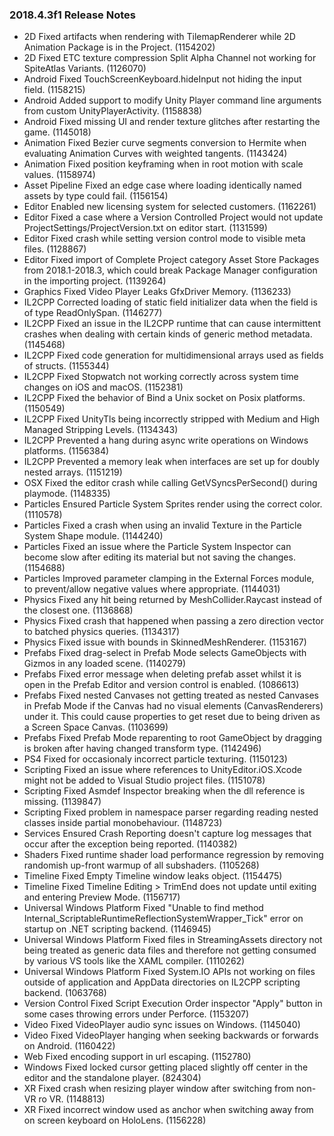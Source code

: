 ### 2018.4.3f1 Release Notes

*   2D Fixed artifacts when rendering with TilemapRenderer while 2D Animation Package is in the Project. (1154202)
*   2D Fixed ETC texture compression Split Alpha Channel not working for SpiteAtlas Variants. (1126070)
*   Android Fixed TouchScreenKeyboard.hideInput not hiding the input field. (1158215)
*   Android Added support to modify Unity Player command line arguments from custom UnityPlayerActivity. (1158838)
*   Android Fixed missing UI and render texture glitches after restarting the game. (1145018)
*   Animation Fixed Bezier curve segments conversion to Hermite when evaluating Animation Curves with weighted tangents. (1143424)
*   Animation Fixed position keyframing when in root motion with scale values. (1158974)
*   Asset Pipeline Fixed an edge case where loading identically named assets by type could fail. (1156154)
*   Editor Enabled new licensing system for selected customers. (1162261)
*   Editor Fixed a case where a Version Controlled Project would not update ProjectSettings/ProjectVersion.txt on editor start. (1131599)
*   Editor Fixed crash while setting version control mode to visible meta files. (1128867)
*   Editor Fixed import of Complete Project category Asset Store Packages from 2018.1-2018.3, which could break Package Manager configuration in the importing project. (1139264)
*   Graphics Fixed Video Player Leaks GfxDriver Memory. (1136233)
*   IL2CPP Corrected loading of static field initializer data when the field is of type ReadOnlySpan. (1146277)
*   IL2CPP Fixed an issue in the IL2CPP runtime that can cause intermittent crashes when dealing with certain kinds of generic method metadata. (1145468)
*   IL2CPP Fixed code generation for multidimensional arrays used as fields of structs. (1155344)
*   IL2CPP Fixed Stopwatch not working correctly across system time changes on iOS and macOS. (1152381)
*   IL2CPP Fixed the behavior of Bind a Unix socket on Posix platforms. (1150549)
*   IL2CPP Fixed UnityTls being incorrectly stripped with Medium and High Managed Stripping Levels. (1134343)
*   IL2CPP Prevented a hang during async write operations on Windows platforms. (1156384)
*   IL2CPP Prevented a memory leak when interfaces are set up for doubly nested arrays. (1151219)
*   OSX Fixed the editor crash while calling GetVSyncsPerSecond() during playmode. (1148335)
*   Particles Ensured Particle System Sprites render using the correct color. (1110578)
*   Particles Fixed a crash when using an invalid Texture in the Particle System Shape module. (1144240)
*   Particles Fixed an issue where the Particle System Inspector can become slow after editing its material but not saving the changes. (1154688)
*   Particles Improved parameter clamping in the External Forces module, to prevent/allow negative values where appropriate. (1144031)
*   Physics Fixed any hit being returned by MeshCollider.Raycast instead of the closest one. (1136868)
*   Physics Fixed crash that happened when passing a zero direction vector to batched physics queries. (1134317)
*   Physics Fixed issue with bounds in SkinnedMeshRenderer. (1153167)
*   Prefabs Fixed drag-select in Prefab Mode selects GameObjects with Gizmos in any loaded scene. (1140279)
*   Prefabs Fixed error message when deleting prefab asset whilst it is open in the Prefab Editor and version control is enabled. (1086613)
*   Prefabs Fixed nested Canvases not getting treated as nested Canvases in Prefab Mode if the Canvas had no visual elements (CanvasRenderers) under it. This could cause properties to get reset due to being driven as a Screen Space Canvas. (1103699)
*   Prefabs Fixed Prefab Mode reparenting to root GameObject by dragging is broken after having changed transform type. (1142496)
*   PS4 Fixed for occasionaly incorrect particle texturing. (1150123)
*   Scripting Fixed an issue where references to UnityEditor.iOS.Xcode might not be added to Visual Studio project files. (1151078)
*   Scripting Fixed Asmdef Inspector breaking when the dll reference is missing. (1139847)
*   Scripting Fixed problem in namespace parser regarding reading nested classes inside partial monobehaviour. (1148723)
*   Services Ensured Crash Reporting doesn't capture log messages that occur after the exception being reported. (1140382)
*   Shaders Fixed runtime shader load performance regression by removing randomish up-front warmup of all subshaders. (1105268)
*   Timeline Fixed Empty Timeline window leaks object. (1154475)
*   Timeline Fixed Timeline Editing > TrimEnd does not update until exiting and entering Preview Mode. (1156717)
*   Universal Windows Platform Fixed "Unable to find method Internal\_ScriptableRuntimeReflectionSystemWrapper\_Tick" error on startup on .NET scripting backend. (1146945)
*   Universal Windows Platform Fixed files in StreamingAssets directory not being treated as generic data files and therefore not getting consumed by various VS tools like the XAML compiler. (1110262)
*   Universal Windows Platform Fixed System.IO APIs not working on files outside of application and AppData directories on IL2CPP scripting backend. (1063768)
*   Version Control Fixed Script Execution Order inspector "Apply" button in some cases throwing errors under Perforce. (1153207)
*   Video Fixed VideoPlayer audio sync issues on Windows. (1145040)
*   Video Fixed VideoPlayer hanging when seeking backwards or forwards on Android. (1160422)
*   Web Fixed encoding support in url escaping. (1152780)
*   Windows Fixed locked cursor getting placed slightly off center in the editor and the standalone player. (824304)
*   XR Fixed crash when resizing player window after switching from non-VR ro VR. (1148813)
*   XR Fixed incorrect window used as anchor when switching away from on screen keyboard on HoloLens. (1156228)